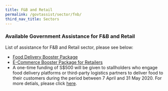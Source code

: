 ```yaml
---
title: F&B and Retail
permalink: /govtassist/sector/fnb/
third_nav_title: Sectors
---
```


### **Available Government Assistance for F&B and Retail**

List of assistance for F&B and Retail sector, please see below:
- <a target="_blank" href="https://go.gov.sg/fdbp">Food Delivery Booster Package</a>
- <a target="_blank" href="https://go.gov.sg/ebp">E-Commerce Booster Package for Retailers</a>
- A one-time funding of S$500 will be given to stallholders who engage food delivery platforms or third-party logistics partners to deliver food to their customers during the period between 7 April and 31 May 2020. For more detials, please click <a target="_blank" href="https://go.gov.sg/hawker500delivery">here</a>.
